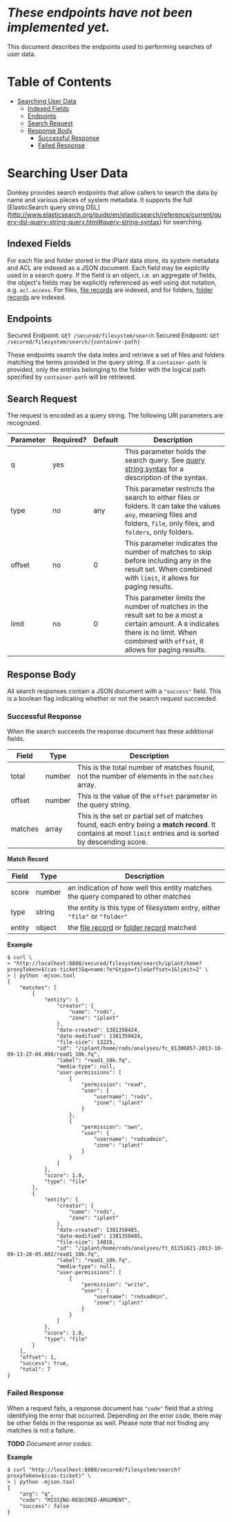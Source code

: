 
# _These endpoints have not been implemented yet._

This document describes the endpoints used to performing searches of user data.

# Table of Contents

* [Searching User Data](#searching-user-data)
    * [Indexed Fields](#indexed_fields)
    * [Endpoints](#endpoints)
    * [Search Request](#search-request)
    * [Response Body](#response-body)
        * [Successful Response](#successful-response)
        * [Failed Response](#failed-response)

# Searching User Data

Donkey provides search endpoints that allow callers to search the data by name and various pieces of
system metadata. It supports the full [ElasticSearch query string DSL]
(http://www.elasticsearch.org/guide/en/elasticsearch/reference/current/query-dsl-query-string-query.html#query-string-syntax)
for searching.

## Indexed Fields

For each file and folder stored in the iPlant data store, its system metadata and ACL are indexed as
a JSON document. Each field may be explicitly used in a search query. If the field is an object,
i.e. an aggregate of fields, the object's fields may be explicitly referenced as well using dot
notation, e.g. `acl.access`. For files, [file records](../../schema.md#file-record) are indexed, and
for folders, [folder records](../../schema.md#folder-record) are indexed.

## Endpoints

Secured Endpoint: `GET /secured/filesystem/search`
Secured Endpoint: `GET /secured/filesystem/search/{container-path}`

These endpoints search the data index and retrieve a set of files and folders matching the terms
provided in the query string. If a `container-path` is provided, only the entries belonging to the
folder with the logical path specified by `container-path` will be retrieved.

## Search Request

The request is encoded as a query string. The following URI parameters are recognized.

| Parameter | Required? | Default | Description |
| --------- | --------- | ------- | ----------- |
| q         | yes       |         | This parameter holds the search query. See [query string syntax](http://www.elasticsearch.org/guide/en/elasticsearch/reference/current/query-dsl-query-string-query.html#query-string-syntax) for a description of the syntax. |
| type      | no        | any     | This parameter restricts the search to either files or folders. It can take the values `any`, meaning files and folders, `file`, only files, and `folders`, only folders. |
| offset    | no        | 0       | This parameter indicates the number of matches to skip before including any in the result set. When combined with `limit`, it allows for paging results. |
| limit     | no        | 0       | This parameter limits the number of matches in the result set to be a most a certain amount. A `0` indicates there is no limit. When combined with `offset`, it allows for paging results. |

## Response Body

All search responses contain a JSON document with a `"success"` field. This is a boolean flag
indicating whether or not the search request succeeded.

### Successful Response

When the search succeeds the response document has these additional fields.

| Field   | Type    | Description |
| ------- | ------- | ----------- |
| total   | number  | This is the total number of matches found, not the number of elements in the `matches` array. |
| offset  | number  | This is the value of the `offset` parameter in the query string. |
| matches | array   | This is the set or partial set of matches found, each entry being a **match record**. It contains at most `limit` entries and is sorted by descending score. |

**Match Record**

| Field  | Type   | Description |
| ------ | ------ | ----------- |
| score  | number | an indication of how well this entity matches the query compared to other matches |
| type   | string | the entity is this type of filesystem entry, either `"file"` or `"folder"` |
| entity | object | the [file record](../../schema.md#file-record) or [folder record](../../schema.md#folder-record) matched |

**Example**

```
$ curl \
> "http://localhost:8888/secured/filesystem/search/iplant/home?proxyToken=$(cas-ticket)&q=name:?e*&type=file&offset=1&limit=2" \
> | python -mjson.tool
{
    "matches": [
        {
            "entity": {
                "creator": {
                    "name": "rods",
                    "zone": "iplant"
                },
                "date-created": 1381350424,
                "date-modified": 1381350424,
                "file-size": 13225,
                "id": "/iplant/home/rods/analyses/fc_01300857-2013-10-09-13-27-04.090/read1_10k.fq",
                "label": "read1_10k.fq",
                "media-type": null,
                "user-permissions": [
                    {
                        "permission": "read",
                        "user": {
                            "username": "rods",
                            "zone": "iplant"
                        }
                    },
                    {
                        "permission": "own",
                        "user": {
                            "username": "rodsadmin",
                            "zone": "iplant"
                        }
                    }
                ]
            },
            "score": 1.0,
            "type": "file"
        },
        {
            "entity": {
                "creator": {
                    "name": "rods",
                    "zone": "iplant"
                },
                "date-created": 1381350485,
                "date-modified": 1381350485,
                "file-size": 14016,
                "id": "/iplant/home/rods/analyses/ft_01251621-2013-10-09-13-28-05.602/read1_10k.fq",
                "label": "read1_10k.fq",
                "media-type": null,
                "user-permissions": [
                    {
                        "permission": "write",
                        "user": {
                            "username": "rodsadmin",
                            "zone": "iplant"
                        }
                    }
                ]
            },
            "score": 1.0,
            "type": "file"
        }
    ],
    "offset": 1,
    "success": true,
    "total": 7
}
```

### Failed Response

When a request fails, a response document has `"code"` field that a string identifying the error
that occurred. Depending on the error code, there may be other fields in the response as well.
Please note that not finding any matches is not a failure.

__TODO__ _Document error codes._


**Example**

```
$ curl "http://localhost:8888/secured/filesystem/search?proxyToken=$(cas-ticket)" \
> | python -mjson.tool
{
    "arg": "q",
    "code": "MISSING-REQUIRED-ARGUMENT",
    "success": false
}
```

